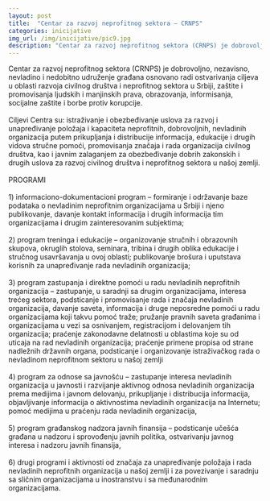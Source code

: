```yaml
---
layout: post
title:  "Centar za razvoj neprofitnog sektora – CRNPS"
categories: inicijative
img_url: /img/inicijative/pic9.jpg
description: "Centar za razvoj neprofitnog sektora (CRNPS) je dobrovoljno, nezavisno, nevladino i nedobitno udruženje građana osnovano radi ostvarivanja ciljeva u oblasti razvoja civilnog društva i neprofitnog sektora u Srbiji, zaštite i promovisanja ljudskih i manjinskih prava, obrazovanja, informisanja, socijalne zaštite i borbe protiv korupcije. Ciljevi Centra su: istraživanje i obezbeđivanje uslova za razvoj i unapređivanje položaja"
---
```


<div class="justify">
Centar za razvoj neprofitnog sektora (CRNPS) je dobrovoljno, nezavisno, nevladino i nedobitno udruženje građana osnovano radi ostvarivanja ciljeva u oblasti razvoja civilnog društva i neprofitnog sektora u Srbiji, zaštite i promovisanja ljudskih i manjinskih prava, obrazovanja, informisanja, socijalne zaštite i borbe protiv korupcije.
<br/><br/>
Ciljevi Centra su: istraživanje i obezbeđivanje uslova za razvoj i unapređivanje položaja i kapaciteta neprofitnih, dobrovoljnih, nevladinih organizacija putem prikupljanja i distribucije informacija, edukacije i drugih vidova stručne pomoći, promovisanja značaja i rada organizacija civilnog društva, kao i javnim zalaganjem za obezbeđivanje dobrih zakonskih i drugih uslova za razvoj civilnog društva i neprofitnog sektora u našoj zemlji.<br/><br/>
PROGRAMI
<br/><br/>
1) informaciono-dokumentacioni program – formiranje i održavanje baze podataka o nevladinim neprofitnim organizacijama u Srbiji i njeno publikovanje, davanje kontakt informacija i drugih informacija tim organizacijama i drugim zainteresovanim subjektima;
<br/><br/>
2) program treninga i edukacije – organizovanje stručnih i obrazovnih skupova, okruglih stolova, seminara, tribina i drugih oblika edukacije i stručnog usavršavanja u ovoj oblasti; publikovanje brošura i uputstava korisnih za unapređivanje rada nevladinih organizacija;
<br/><br/>
3) program zastupanja i direktne pomoći u radu nevladinih neprofitnih organizacija – zastupanje, u saradnji sa drugim organizacijama, interesa trećeg sektora, podsticanje i promovisanje rada i značaja nevladinih organizacija, davanje saveta, informacija i druge neposredne pomoći u radu organizacijama koji takvu pomoć traže; pružanje pravnih saveta građanima i organizacijama u vezi sa osnivanjem, registracijom i delovanjem tih organizacija; praćenje zakonodavne delatnosti u oblastima koje su od uticaja na rad nevladinih organizacija; praćenje primene propisa od strane nadležnih državnih organa, podsticanje i organizovanje istraživačkog rada o nevladinom neprofitnom sektoru u našoj zemlji
<br/><br/>
4) program za odnose sa javnošću – zastupanje interesa nevladinih organizacija u javnosti i razvijanje aktivnog odnosa nevladinih organizacija prema medijima i javnom delovanju, prikupljanje i distribucija informacija, objavljivanje informacija o aktivnostima nevladinih organizacija na Internetu; pomoć medijima u praćenju rada nevladinih organizacija,
<br/><br/>
5) program građanskog nadzora javnih finansija – podsticanje učešća građana u nadzoru i sprovođenju javnih politika, ostvarivanju javnog interesa i nadzoru javnih finansija,
<br/><br/>
6) drugi programi i aktivnosti od značaja za unapređivanje položaja i rada nevladinih neprofitnih organizacija u našoj zemlji i za povezivanje i saradnju sa sličnim organizacijama u inostranstvu i sa međunarodnim organizacijama.<br/><br/>
</div>